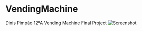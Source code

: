 # VendingMachine
Dinis Pimpão 12ºA Vending Machine Final Project
![Screenshot](https://i.imgur.com/d3gukp4.png)
